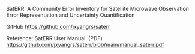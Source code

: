 SatERR: A Community Error Inventory for Satellite Microwave Observation Error Representation and Uncertainty Quantification

GitHub
https://github.com/jxyangrs/saterr

Reference:
SatERR User Manual. (PDF)
https://github.com/jxyangrs/saterr/blob/main/manual_saterr.pdf


